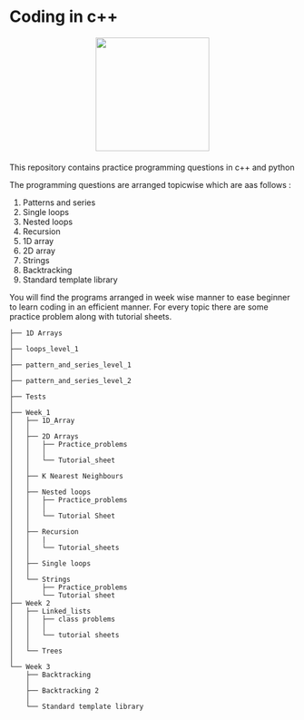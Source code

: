 # Coding in c++ 
<div align="center" style="margin: 20px" >
  <img src="https://upload.wikimedia.org/wikipedia/commons/thumb/1/18/ISO_C%2B%2B_Logo.svg/1200px-ISO_C%2B%2B_Logo.svg.png" height="200" width="200">
</div>
This repository contains practice programming questions in c++ and python

The programming questions are arranged topicwise which are aas follows :
1) Patterns and series
2) Single loops
3) Nested loops
4) Recursion
5) 1D array
6) 2D array
7) Strings
8) Backtracking
9) Standard template library

You will find the programs arranged in week wise manner to ease beginner to learn coding in
an efficient manner. For every topic there are some practice problem along with tutorial 
sheets.
```
├── 1D Arrays
│   
├── loops_level_1
│   
├── pattern_and_series_level_1
│   
├── pattern_and_series_level_2
│   
├── Tests
│   
├── Week_1
│   ├── 1D_Array
│   │   
│   ├── 2D Arrays
│   │   ├── Practice_problems
│   │   │   
│   │   └── Tutorial_sheet
│   │    
│   ├── K Nearest Neighbours
│   │   
│   ├── Nested loops
│   │   ├── Practice_problems
│   │   │    
│   │   └── Tutorial Sheet
│   │       
│   ├── Recursion
│   │   | 
│   │   └── Tutorial_sheets
│   │    
│   ├── Single loops
│   │   
│   └── Strings
│       ├── Practice_problems
│       └── Tutorial sheet
├── Week 2
│   ├── Linked_lists
│   │   ├── class problems
│   │   │   
│   │   └── tutorial sheets
│   │       
│   └── Trees
│       
└── Week 3
    ├── Backtracking
    │   
    ├── Backtracking 2
    │   
    └── Standard template library
```    
        
